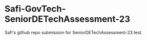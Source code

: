 # Safi-GovTech-SeniorDETechAssessment-23
Safi's github repo submission for SeniorDETechAssessment-23 test.
